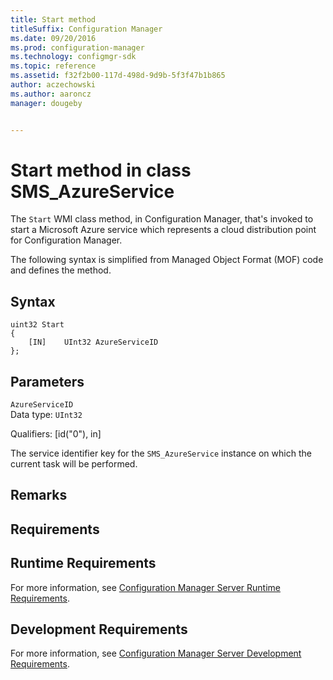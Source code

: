 ```yaml
---
title: Start method
titleSuffix: Configuration Manager
ms.date: 09/20/2016
ms.prod: configuration-manager
ms.technology: configmgr-sdk
ms.topic: reference
ms.assetid: f32f2b00-117d-498d-9d9b-5f3f47b1b865
author: aczechowski
ms.author: aaroncz
manager: dougeby


---
```


# Start method in class SMS_AzureService

The `Start` WMI class method, in Configuration Manager, that's invoked to start a Microsoft Azure service which represents a cloud distribution point for Configuration Manager.  

The following syntax is simplified from Managed Object Format (MOF) code and defines the method.  

## Syntax  

```  
uint32 Start   
{  
    [IN]    UInt32 AzureServiceID  
};  
```  

## Parameters  
 `AzureServiceID`  
 Data type: `UInt32`  

 Qualifiers: [id("0"), in]  

 The service identifier key for the `SMS_AzureService` instance on which the current task will be performed.  

## Remarks  

## Requirements  

## Runtime Requirements  
 For more information, see [Configuration Manager Server Runtime Requirements](../../../../../develop/core/reqs/server-runtime-requirements.md).  

## Development Requirements  
 For more information, see [Configuration Manager Server Development Requirements](../../../../../develop/core/reqs/server-development-requirements.md).

